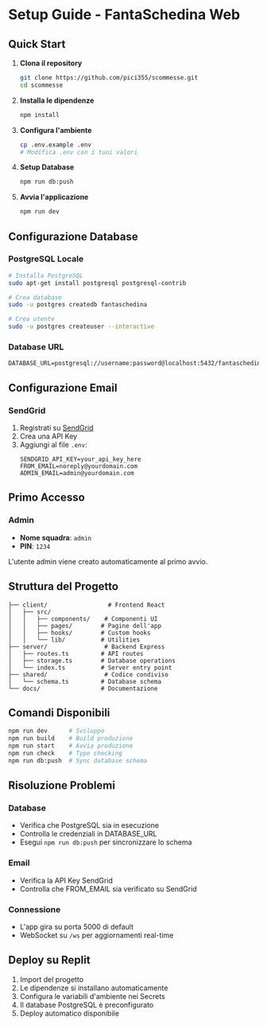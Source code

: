 # Setup Guide - FantaSchedina Web

## Quick Start

1. **Clona il repository**
   ```bash
   git clone https://github.com/pici355/scommesse.git
   cd scommesse
   ```

2. **Installa le dipendenze**
   ```bash
   npm install
   ```

3. **Configura l'ambiente**
   ```bash
   cp .env.example .env
   # Modifica .env con i tuoi valori
   ```

4. **Setup Database**
   ```bash
   npm run db:push
   ```

5. **Avvia l'applicazione**
   ```bash
   npm run dev
   ```

## Configurazione Database

### PostgreSQL Locale
```bash
# Installa PostgreSQL
sudo apt-get install postgresql postgresql-contrib

# Crea database
sudo -u postgres createdb fantaschedina

# Crea utente
sudo -u postgres createuser --interactive
```

### Database URL
```env
DATABASE_URL=postgresql://username:password@localhost:5432/fantaschedina
```

## Configurazione Email

### SendGrid
1. Registrati su [SendGrid](https://sendgrid.com/)
2. Crea una API Key
3. Aggiungi al file `.env`:
   ```env
   SENDGRID_API_KEY=your_api_key_here
   FROM_EMAIL=noreply@yourdomain.com
   ADMIN_EMAIL=admin@yourdomain.com
   ```

## Primo Accesso

### Admin
- **Nome squadra**: `admin`
- **PIN**: `1234`

L'utente admin viene creato automaticamente al primo avvio.

## Struttura del Progetto

```
├── client/                 # Frontend React
│   ├── src/
│   │   ├── components/    # Componenti UI
│   │   ├── pages/        # Pagine dell'app
│   │   ├── hooks/        # Custom hooks
│   │   └── lib/          # Utilities
├── server/                # Backend Express
│   ├── routes.ts         # API routes
│   ├── storage.ts        # Database operations  
│   └── index.ts          # Server entry point
├── shared/                # Codice condiviso
│   └── schema.ts         # Database schema
└── docs/                 # Documentazione
```

## Comandi Disponibili

```bash
npm run dev      # Sviluppo
npm run build    # Build produzione
npm run start    # Avvia produzione
npm run check    # Type checking
npm run db:push  # Sync database schema
```

## Risoluzione Problemi

### Database
- Verifica che PostgreSQL sia in esecuzione
- Controlla le credenziali in DATABASE_URL
- Esegui `npm run db:push` per sincronizzare lo schema

### Email
- Verifica la API Key SendGrid
- Controlla che FROM_EMAIL sia verificato su SendGrid

### Connessione
- L'app gira su porta 5000 di default
- WebSocket su `/ws` per aggiornamenti real-time

## Deploy su Replit

1. Import del progetto
2. Le dipendenze si installano automaticamente
3. Configura le variabili d'ambiente nei Secrets
4. Il database PostgreSQL è preconfigurato
5. Deploy automatico disponibile